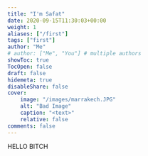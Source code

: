 ```yaml
---
title: "I'm Safat"
date: 2020-09-15T11:30:03+00:00
weight: 1
aliases: ["/first"]
tags: ["first"]
author: "Me"
# author: ["Me", "You"] # multiple authors
showToc: true
TocOpen: false
draft: false
hidemeta: true
disableShare: false
cover:
    image: "/images/marrakech.JPG"
    alt: "Bad Image"
    caption: "<text>"
    relative: false
comments: false
---
```


HELLO BITCH
